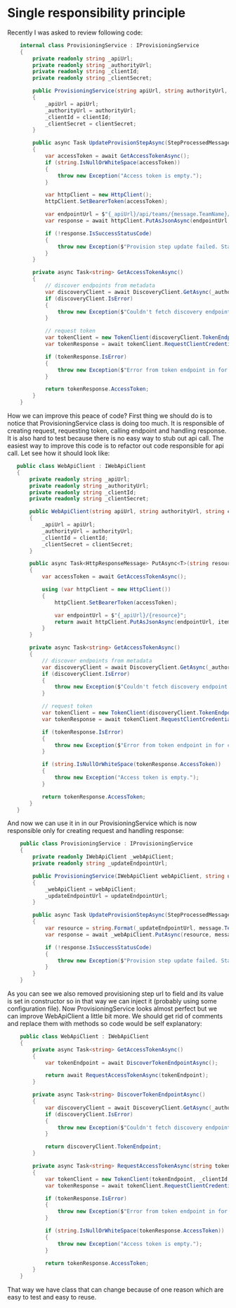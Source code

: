 # Single responsibility principle

Recently I was asked to review following code:


```csharp
    internal class ProvisioningService : IProvisioningService
    {
        private readonly string _apiUrl;
        private readonly string _authorityUrl;
        private readonly string _clientId;
        private readonly string _clientSecret;

        public ProvisioningService(string apiUrl, string authorityUrl, string clientId, string clientSecret)
        {
            _apiUrl = apiUrl;
            _authorityUrl = authorityUrl;
            _clientId = clientId;
            _clientSecret = clientSecret;
        }

        public async Task UpdateProvisionStepAsync(StepProcessedMessage message)
        {
            var accessToken = await GetAccessTokenAsync();
            if (string.IsNullOrWhiteSpace(accessToken))
            {
                throw new Exception("Access token is empty.");
            }

            var httpClient = new HttpClient();
            httpClient.SetBearerToken(accessToken);

            var endpointUrl = $"{_apiUrl}/api/teams/{message.TeamName}/services/{message.ServiceCode}/provision-steps";
            var response = await httpClient.PutAsJsonAsync(endpointUrl, message.ProvisionStep);

            if (!response.IsSuccessStatusCode)
            {
                throw new Exception($"Provision step update failed. StatusCode: {response.StatusCode}. Error: {await response.Content.ReadAsStringAsync()}");
            }
        }

        private async Task<string> GetAccessTokenAsync()
        {
            // discover endpoints from metadata
            var discoveryClient = await DiscoveryClient.GetAsync(_authorityUrl);
            if (discoveryClient.IsError)
            {
                throw new Exception($"Couldn't fetch discovery endpoint in {_authorityUrl} for clientId {_clientId}.");
            }

            // request token
            var tokenClient = new TokenClient(discoveryClient.TokenEndpoint, _clientId, _clientSecret);
            var tokenResponse = await tokenClient.RequestClientCredentialsAsync();

            if (tokenResponse.IsError)
            {
                throw new Exception($"Error from token endpoint in for clientId {_clientId}. Error: {tokenResponse.ErrorDescription}.");
            }

            return tokenResponse.AccessToken;
        }
    }
  ```

  How we can improve this peace of code? First thing we should do is to notice that ProvisioningService class is doing too much. It is responsible of creating request, requesting token, calling endpoint and handling response. It is also hard to test because there is no easy way to stub out api call. The easiest way to improve this code is to refactor out code responsible for api call. Let see how it should look like:

  ```csharp
     public class WebApiClient : IWebApiClient
     {
         private readonly string _apiUrl;
         private readonly string _authorityUrl;
         private readonly string _clientId;
         private readonly string _clientSecret;

         public WebApiClient(string apiUrl, string authorityUrl, string clientId, string clientSecret)
         {
             _apiUrl = apiUrl;
             _authorityUrl = authorityUrl;
             _clientId = clientId;
             _clientSecret = clientSecret;
         }

         public async Task<HttpResponseMessage> PutAsync<T>(string resource, T item)
         {
             var accessToken = await GetAccessTokenAsync();

             using (var httpClient = new HttpClient())
             {
                 httpClient.SetBearerToken(accessToken);

                 var endpointUrl = $"{_apiUrl}/{resource}";
                 return await httpClient.PutAsJsonAsync(endpointUrl, item);
             }
         }

         private async Task<string> GetAccessTokenAsync()
         {
             // discover endpoints from metadata
             var discoveryClient = await DiscoveryClient.GetAsync(_authorityUrl);
             if (discoveryClient.IsError)
             {
                 throw new Exception($"Couldn't fetch discovery endpoint in {_authorityUrl} for clientId {_clientId}.");
             }

             // request token
             var tokenClient = new TokenClient(discoveryClient.TokenEndpoint, _clientId, _clientSecret);
             var tokenResponse = await tokenClient.RequestClientCredentialsAsync();

             if (tokenResponse.IsError)
             {
                 throw new Exception($"Error from token endpoint in for clientId {_clientId}. Error: {tokenResponse.ErrorDescription}.");
             }

             if (string.IsNullOrWhiteSpace(tokenResponse.AccessToken))
             {
                 throw new Exception("Access token is empty.");
             }

             return tokenResponse.AccessToken;
         }
     }
  ```

And now we can use it in in our ProvisioningService which is now responsible only for creating request and handling response:

```csharp
    public class ProvisioningService : IProvisioningService
    {
        private readonly IWebApiClient _webApiClient;
        private readonly string _updateEndpointUrl;

        public ProvisioningService(IWebApiClient webApiClient, string updateEndpointUrl)
        {
            _webApiClient = webApiClient;
            _updateEndpointUrl = updateEndpointUrl;
        }

        public async Task UpdateProvisionStepAsync(StepProcessedMessage message)
        {
            var resource = string.Format(_updateEndpointUrl, message.TeamName, message.ServiceCode);
            var response = await _webApiClient.PutAsync(resource, message.ProvisionStep);

            if (!response.IsSuccessStatusCode)
            {
                throw new Exception($"Provision step update failed. StatusCode: {response.StatusCode}. Error: {await response.Content.ReadAsStringAsync()}");
            }
        }
    }
```
As you can see we also removed provisioning step url to field and its value is set in constructor so in that way we can inject it (probably using some configuration file). Now ProvisioningService looks almost perfect but we can improve WebApiClient a little bit more. We should get rid of comments and replace them with methods so code would be self explanatory:

```csharp
    public class WebApiClient : IWebApiClient
    {
        private async Task<string> GetAccessTokenAsync()
        {
            var tokenEndpoint = await DiscoverTokenEndpointAsync();

            return await RequestAccessTokenAsync(tokenEndpoint);
        }

        private async Task<string> DiscoverTokenEndpointAsync()
        {
            var discoveryClient = await DiscoveryClient.GetAsync(_authorityUrl);
            if (discoveryClient.IsError)
            {
                throw new Exception($"Couldn't fetch discovery endpoint in {_authorityUrl} for clientId {_clientId}.");
            }

            return discoveryClient.TokenEndpoint;
        }

        private async Task<string> RequestAccessTokenAsync(string tokenEndpoint)
        {
            var tokenClient = new TokenClient(tokenEndpoint, _clientId, _clientSecret);
            var tokenResponse = await tokenClient.RequestClientCredentialsAsync();

            if (tokenResponse.IsError)
            {
                throw new Exception($"Error from token endpoint in for clientId {_clientId}. Error: {tokenResponse.ErrorDescription}.");
            }

            if (string.IsNullOrWhiteSpace(tokenResponse.AccessToken))
            {
                throw new Exception("Access token is empty.");
            }

            return tokenResponse.AccessToken;
        }
    }
```

That way we have class that can change because of one reason which are easy to test and easy to reuse.
